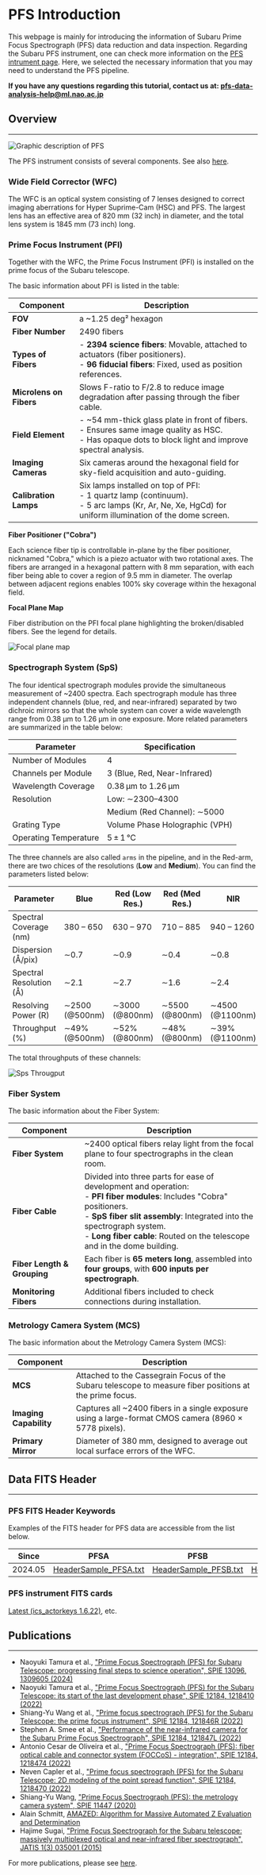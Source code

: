 # PFS Introduction

This webpage is mainly for introducing the information of Subaru Prime Focus Spectrograph (PFS) data reduction and data inspection.
Regarding the Subaru PFS instrument, one can check more information on the [PFS intrument page](https://www.naoj.org/Observing/Instruments/PFS/instrument/). 
Here, we selected the necessary information that you may need to understand the PFS pipeline.

**If you have any questions regarding this tutorial, contact us at: [pfs-data-analysis-help@ml.nao.ac.jp](pfs-data-analysis-help@ml.nao.ac.jp)**

## Overview

---

![Graphic description of PFS](img/inst_dome.png)

The PFS instrument consists of several components. See also [here](https://pfs.ipmu.jp/instrumentation.html).

### Wide Field Corrector (WFC)

The WFC is an optical system consisting of 7 lenses designed to correct imaging aberrations for Hyper Suprime-Cam (HSC) and PFS. The largest lens has an effective area of 820 mm (32 inch) in diameter, and the total lens system is 1845 mm (73 inch) long.

### Prime Focus Instrument (PFI)

Together with the WFC, the Prime Focus Instrument (PFI) is installed on the prime focus of the Subaru telescope.

The basic information about PFI is listed in the table:

| Component                  | Description |
|----------------------------|-------------|
| **FOV**                    | a ~1.25 deg² hexagon |
| **Fiber Number**           | 2490 fibers |
| **Types of Fibers**        | - **2394 science fibers**: Movable, attached to actuators (fiber positioners).<br>- **96 fiducial fibers**: Fixed, used as position references. |
| **Microlens on Fibers**    | Slows F-ratio to F/2.8 to reduce image degradation after passing through the fiber cable. |
| **Field Element**          | - ~54 mm-thick glass plate in front of fibers.<br>- Ensures same image quality as HSC.<br>- Has opaque dots to block light and improve spectral analysis. |
| **Imaging Cameras**        | Six cameras around the hexagonal field for sky-field acquisition and auto-guiding. |
| **Calibration Lamps**      | Six lamps installed on top of PFI:<br>- 1 quartz lamp (continuum).<br>- 5 arc lamps (Kr, Ar, Ne, Xe, HgCd) for uniform illumination of the dome screen. |

**Fiber Positioner ("Cobra")**

Each science fiber tip is controllable in-plane by the fiber positioner, nicknamed "Cobra," which is a piezo actuator with two rotational axes. The fibers are arranged in a hexagonal pattern with 8 mm separation, with each fiber being able to cover a region of 9.5 mm in diameter. The overlap between adjacent regions enables 100% sky coverage within the hexagonal field.

**Focal Plane Map**

Fiber distribution on the PFI focal plane highlighting the broken/disabled fibers. See the legend for details.

![Focal plane map](img/PFI_focal_plane_map.png)

### Spectrograph System (SpS)

The four identical spectrograph modules provide the simultaneous measurement of ~2400 spectra. Each spectrograph module has three independent channels (blue, red, and near-infrared) separated by two dichroic mirrors so that the whole system can cover a wide wavelength range from 0.38 μm to 1.26 μm in one exposure. 
More related parameters are summarized in the table below:

| Parameter           | Specification                    |
|---------------------|----------------------------------|
| Number of Modules   | 4                                |
| Channels per Module | 3 (Blue, Red, Near-Infrared)     |
| Wavelength Coverage | 0.38 μm to 1.26 μm               |
| Resolution          | Low: ∼2300–4300                  |
|                     | Medium (Red Channel): ∼5000      |
| Grating Type        | Volume Phase Holographic (VPH)   |
| Operating Temperature | 5 ± 1 °C                       |

The three channels are also called `arms` in the pipeline, and in the Red-arm, there are two chices of the resolutions (**Low** and **Medium**). 
You can find the parameters listed below:

| Parameter               | Blue           | Red (Low Res.) | Red (Med Res.) | NIR            |
|-------------------------|----------------|----------------|----------------|----------------|
| Spectral Coverage (nm)  | 380 – 650      | 630 – 970      | 710 – 885      | 940 – 1260     |
| Dispersion (Å/pix)      | ∼0.7           | ∼0.9           | ∼0.4           | ∼0.8           |
| Spectral Resolution (Å) | ∼2.1           | ∼2.7           | ∼1.6           | ∼2.4           |
| Resolving Power (R)     | ∼2500 (@500nm) | ∼3000 (@800nm) | ∼5500 (@800nm) | ∼4500 (@1100nm)|
| Throughput (%)          | ∼49% (@500nm)  | ∼52% (@800nm)  | ∼48% (@800nm)  | ∼39% (@1100nm) |

The total throughputs of these channels:

![Sps Througput](img/pfs_thr_tot_commissioning.png)

### Fiber System

The basic information about the Fiber System: 

| Component               | Description |
|-------------------------|-------------|
| **Fiber System**       | ~2400 optical fibers relay light from the focal plane to four spectrographs in the clean room. |
| **Fiber Cable** | Divided into three parts for ease of development and operation:<br>- **PFI fiber modules**: Includes "Cobra" positioners.<br>- **SpS fiber slit assembly**: Integrated into the spectrograph system.<br>- **Long fiber cable**: Routed on the telescope and in the dome building. |
| **Fiber Length & Grouping** | Each fiber is **65 meters long**, assembled into **four groups**, with **600 inputs per spectrograph**. |
| **Monitoring Fibers**  | Additional fibers included to check connections during installation. |


### Metrology Camera System (MCS)

The basic information about the Metrology Camera System (MCS):

| Component          | Description |
|--------------------|-------------|
| **MCS** | Attached to the Cassegrain Focus of the Subaru telescope to measure fiber positions at the prime focus. |
| **Imaging Capability** | Captures all ~2400 fibers in a single exposure using a large-format CMOS camera (8960 × 5778 pixels). |
| **Primary Mirror** | Diameter of 380 mm, designed to average out local surface errors of the WFC. |


## Data FITS Header

---

### PFS FITS Header Keywords

Examples of the FITS header for PFS data are accessible from the list below.


| Since           | PFSA           | PFSB           | PFSC           |
|-----------------|----------------|----------------|----------------|
| 2024.05         | [HeaderSample_PFSA.txt](https://www.naoj.org/Observing/Instruments/PFS/fits/HeaderSample_PFSA.txt)  | [HeaderSample_PFSB.txt](https://www.naoj.org/Observing/Instruments/PFS/fits/HeaderSample_PFSB.txt)  | [HeaderSample_PFSC.txt](https://www.naoj.org/Observing/Instruments/PFS/fits/HeaderSample_PFSC.txt)  | 

### PFS instrument FITS cards

[Latest (ics_actorkeys 1.6.22)](https://www.naoj.org/Observing/Instruments/PFS/fits/PFSInstrumentCard/),  etc.

## Publications

---

- Naoyuki Tamura et al., ["Prime Focus Spectrograph (PFS) for Subaru Telescope: progressing final steps to science operation", SPIE 13096, 1309605 (2024)](https://ui.adsabs.harvard.edu/abs/2024SPIE13096E..05T/abstract)
- Naoyuki Tamura et al., ["Prime Focus Spectrograph (PFS) for the Subaru Telescope: its start of the last development phase", SPIE 12184, 1218410 (2022)](https://ui.adsabs.harvard.edu/abs/2022SPIE12184E..10T/abstract)
- Shiang-Yu Wang et al., ["Prime focus spectrograph (PFS) for the Subaru Telescope: the prime focus instrument", SPIE 12184, 121846R (2022)](https://ui.adsabs.harvard.edu/abs/2022SPIE12184E..6RW/abstract)
- Stephen A. Smee et al., ["Performance of the near-infrared camera for the Subaru Prime Focus Spectrograph", SPIE 12184, 121847L (2022)](https://ui.adsabs.harvard.edu/abs/2022SPIE12184E..7LS/abstract)
- Antonio Cesar de Oliveira et al., ["Prime Focus Spectrograph (PFS): fiber optical cable and connector system (FOCCoS) - integration", SPIE 12184, 1218474 (2022)](https://ui.adsabs.harvard.edu/abs/2022SPIE12184E..74D/abstract)
- Neven Capler et al., ["Prime focus spectrograph (PFS) for the Subaru Telescope: 2D modeling of the point spread function", SPIE 12184, 1218470 (2022)](https://ui.adsabs.harvard.edu/abs/2022SPIE12184E..70C/abstract) 
- Shiang-Yu Wang, ["Prime Focus Spectrograph (PFS): the metrology camera system", SPIE 11447 (2020)](https://ui.adsabs.harvard.edu/abs/2020SPIE11447E..84W/abstract)
- Alain Schmitt, [AMAZED: Algorithm for Massive Automated Z Evaluation and Determination](https://ui.adsabs.harvard.edu/abs/2019ASPC..521..398S/abstract)
- Hajime Sugai, ["Prime Focus Spectrograph for the Subaru telescope: massively multiplexed optical and near-infrared fiber spectrograph", JATIS 1(3) 035001 (2015)](https://ui.adsabs.harvard.edu/abs/2015JATIS...1c5001S/abstract)

For more publications, please see [here](https://pfs.ipmu.jp/research/publication.html).